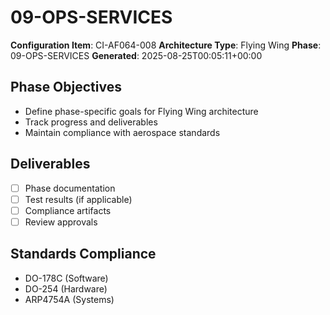 # 09-OPS-SERVICES

**Configuration Item**: CI-AF064-008
**Architecture Type**: Flying Wing
**Phase**: 09-OPS-SERVICES
**Generated**: 2025-08-25T00:05:11+00:00

## Phase Objectives
- Define phase-specific goals for Flying Wing architecture
- Track progress and deliverables
- Maintain compliance with aerospace standards

## Deliverables
- [ ] Phase documentation
- [ ] Test results (if applicable)
- [ ] Compliance artifacts
- [ ] Review approvals

## Standards Compliance
- DO-178C (Software)
- DO-254 (Hardware)
- ARP4754A (Systems)

